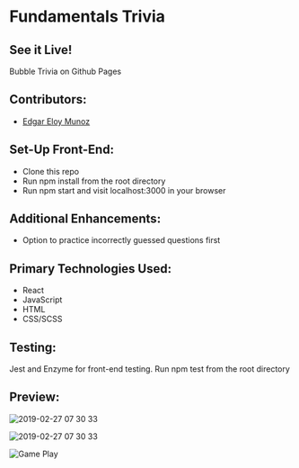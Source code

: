# Fundamentals Trivia 

## See it Live! 
Bubble Trivia on Github Pages

## Contributors: 

- [Edgar Eloy Munoz](https://github.com/criteriamor)


## Set-Up Front-End:
- Clone this repo
- Run npm install from the root directory
- Run npm start and visit localhost:3000 in your browser


## Additional Enhancements: 
- Option to practice incorrectly guessed questions first 

## Primary Technologies Used:
- React
- JavaScript 
- HTML
- CSS/SCSS 

## Testing:
Jest and Enzyme for front-end testing.
Run npm test from the root directory


## Preview: 
![2019-02-27 07 30 33](https://user-images.githubusercontent.com/20582868/53497864-60fe5f00-3a62-11e9-94e8-3df902fb62cc.gif)

![2019-02-27 07 30 33](https://user-images.githubusercontent.com/20582868/53498412-8b045100-3a63-11e9-9d5d-45c2e68b5177.gif)

![Game Play](https://user-images.githubusercontent.com/20582868/53498118-e97cff80-3a62-11e9-9db8-1a2201262418.gif)

